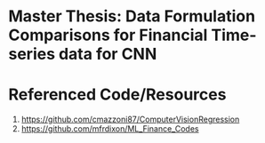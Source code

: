 # Master Thesis: Data Formulation Comparisons for Financial Time-series data for CNN


# Referenced Code/Resources

1. https://github.com/cmazzoni87/ComputerVisionRegression
2. https://github.com/mfrdixon/ML_Finance_Codes
